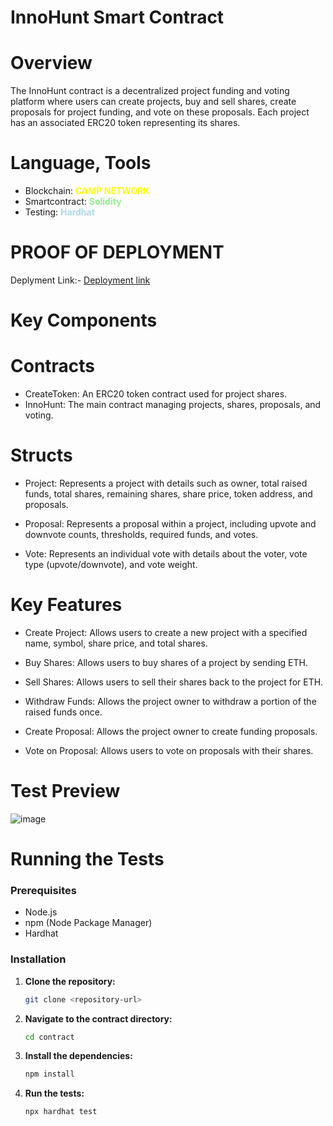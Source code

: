 # InnoHunt Smart Contract

# Overview
The InnoHunt contract is a decentralized project funding and voting platform where users can create projects, buy and sell shares, create proposals for project funding, and vote on these proposals. Each project has an associated ERC20 token representing its shares.

# Language, Tools
 - Blockchain: <span style="color:yellow">**CAMP NETWORK**</span>
 - Smartcontract: <span style="color:lightgreen">**Solidity**</span>
 - Testing: <span style="color:lightblue">**Hardhat**</span>

# PROOF OF DEPLOYMENT
 Deplyment Link:- [Deployment link](https://explorerl2new-camp-network-4xje7wy105.t.conduit.xyz/address/0x0dE9EB5Ca6F5880843B0e3884B6FD7646A05006d?tab=txs)
 
# Key Components

# Contracts
- CreateToken: An ERC20 token contract used for project shares.
- InnoHunt: The main contract managing projects, shares, proposals, and voting.

# Structs
- Project: Represents a project with details such as owner, total raised funds, total shares, remaining shares, share price, token address, and proposals.

- Proposal: Represents a proposal within a project, including upvote and downvote counts, thresholds, required funds, and votes.

- Vote: Represents an individual vote with details about the voter, vote type (upvote/downvote), and vote weight.

# Key Features
- Create Project: Allows users to create a new project with a specified name, symbol, share price, and total shares.

- Buy Shares: Allows users to buy shares of a project by sending ETH.

- Sell Shares: Allows users to sell their shares back to the project for ETH.

- Withdraw Funds: Allows the project owner to withdraw a portion of the raised funds once.

- Create Proposal: Allows the project owner to create funding proposals.

- Vote on Proposal: Allows users to vote on proposals with their shares.

# Test Preview
![image](https://github.com/sanjail3/Innohunt-Hackathon/assets/121343334/9b3ca8ab-4991-40f8-af3d-baf1a3a34d76)

# Running the Tests

### Prerequisites

- Node.js
- npm (Node Package Manager)
- Hardhat

### Installation

1. **Clone the repository:**
   ```sh
   git clone <repository-url>
   ```
   
2. **Navigate to the contract directory:**
   ```sh
   cd contract
   ```

3. **Install the dependencies:**
   ```sh
   npm install
   ```

4. **Run the tests:**
   ```sh
   npx hardhat test
   ```
